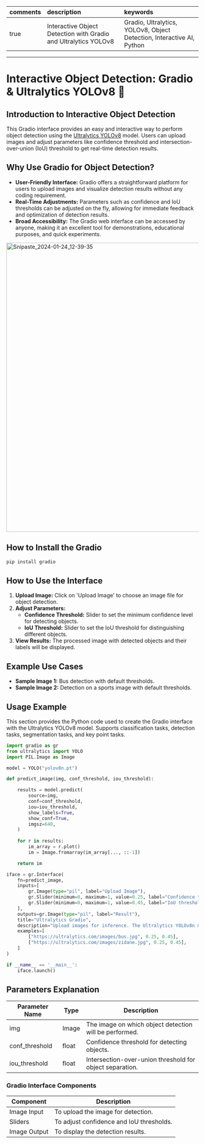 | comments | description                                                     | keywords                                                              |
| :------- | :-------------------------------------------------------------- | :-------------------------------------------------------------------- |
| true     | Interactive Object Detection with Gradio and Ultralytics YOLOv8 | Gradio, Ultralytics, YOLOv8, Object Detection, Interactive AI, Python |

***

# Interactive Object Detection: Gradio & Ultralytics YOLOv8 🚀

## Introduction to Interactive Object Detection

This Gradio interface provides an easy and interactive way to perform object detection using the [Ultralytics YOLOv8](https://github.com/ultralytics/ultralytics/) model. Users can upload images and adjust parameters like confidence threshold and intersection-over-union (IoU) threshold to get real-time detection results.

## Why Use Gradio for Object Detection?

*   **User-Friendly Interface:** Gradio offers a straightforward platform for users to upload images and visualize detection results without any coding requirement.
*   **Real-Time Adjustments:** Parameters such as confidence and IoU thresholds can be adjusted on the fly, allowing for immediate feedback and optimization of detection results.
*   **Broad Accessibility:** The Gradio web interface can be accessed by anyone, making it an excellent tool for demonstrations, educational purposes, and quick experiments.

<img width="758" alt="Snipaste_2024-01-24_12-39-35" src="https://github.com/WangQvQ/ultralytics/assets/58406737/5d906f10-fd62-4bcc-8856-ef3233102c1d">


## &#x20;How to Install the Gradio

```bash
pip install gradio
```

## How to Use the Interface

1.  **Upload Image:** Click on 'Upload Image' to choose an image file for object detection.
2.  **Adjust Parameters:**
    *   **Confidence Threshold:** Slider to set the minimum confidence level for detecting objects.
    *   **IoU Threshold:** Slider to set the IoU threshold for distinguishing different objects.
3.  **View Results:** The processed image with detected objects and their labels will be displayed.

## Example Use Cases

*   **Sample Image 1:** Bus detection with default thresholds.
*   **Sample Image 2:** Detection on a sports image with default thresholds.

## Usage Example

This section provides the Python code used to create the Gradio interface with the Ultralytics YOLOv8 model. Supports classification tasks, detection tasks, segmentation tasks, and key point tasks.

```python
import gradio as gr
from ultralytics import YOLO
import PIL.Image as Image

model = YOLO("yolov8n.pt")  

def predict_image(img, conf_threshold, iou_threshold):

    results = model.predict(
        source=img, 
        conf=conf_threshold, 
        iou=iou_threshold, 
        show_labels=True, 
        show_conf=True,
        imgsz=640,
    )
    
    for r in results:
        im_array = r.plot()
        im = Image.fromarray(im_array[..., ::-1])

    return im

iface = gr.Interface(
    fn=predict_image,
    inputs=[
        gr.Image(type="pil", label="Upload Image"),
        gr.Slider(minimum=0, maximum=1, value=0.25, label="Confidence threshold"),
        gr.Slider(minimum=0, maximum=1, value=0.45, label="IoU threshold")
    ],
    outputs=gr.Image(type="pil", label="Result"),
    title="Ultralytics Gradio",
    description="Upload images for inference. The Ultralytics YOLOv8n model is used by default.",
    examples=[
        ["https://ultralytics.com/images/bus.jpg", 0.25, 0.45],
        ["https://ultralytics.com/images/zidane.jpg", 0.25, 0.45],
    ]
)

if __name__ == '__main__':
    iface.launch()
```

## Parameters Explanation

| Parameter Name  | Type  | Description                                              |
| --------------- | ----- | -------------------------------------------------------- |
| img             | Image | The image on which object detection will be performed.   |
| conf\_threshold | float | Confidence threshold for detecting objects.              |
| iou\_threshold  | float | Intersection-over-union threshold for object separation. |

### Gradio Interface Components

| Component    | Description                              |
| ------------ | ---------------------------------------- |
| Image Input  | To upload the image for detection.       |
| Sliders      | To adjust confidence and IoU thresholds. |
| Image Output | To display the detection results.        |

